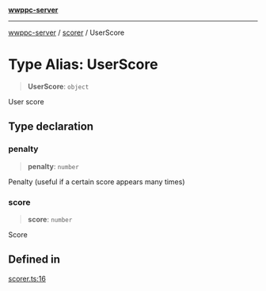 [**wwppc-server**](../../README.md)

***

[wwppc-server](../../modules.md) / [scorer](../README.md) / UserScore

# Type Alias: UserScore

> **UserScore**: `object`

User score

## Type declaration

### penalty

> **penalty**: `number`

Penalty (useful if a certain score appears many times)

### score

> **score**: `number`

Score

## Defined in

[scorer.ts:16](https://github.com/WWPPC/WWPPC-server/blob/c08bb5874acf9739d5547370b47d1a65e80f6db4/src/scorer.ts#L16)
